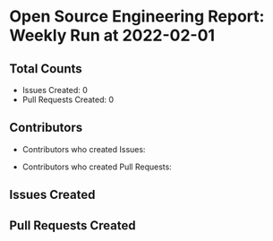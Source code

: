# Open Source Engineering Report: Weekly Run at 2022-02-01

## Total Counts

* Issues Created: 0
* Pull Requests Created: 0

## Contributors

* Contributors who created Issues: 

* Contributors who created Pull Requests: 

## Issues Created



## Pull Requests Created

